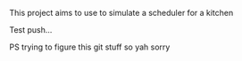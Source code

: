 This project aims to use to simulate a scheduler for a kitchen

Test push...

PS trying to figure this git stuff so yah sorry